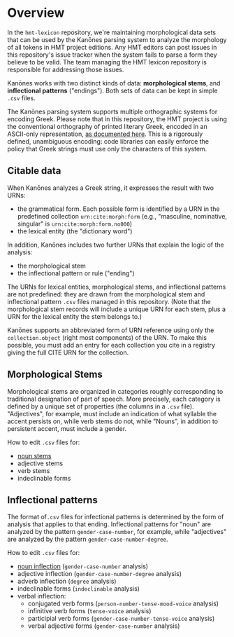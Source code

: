 # Overview

In the `hmt-lexicon` repository, we're maintaining morphological data sets that can be used by the Kanōnes parsing system to analyze the morphology of all tokens in HMT project editions.  Any HMT editors can post issues in this repository's issue tracker when the system fails to parse a form they believe to be valid.  The team managing the HMT lexicon repository is responsible for addressing those issues.

Kanōnes works with two distinct kinds of data: **morphological stems**, and **inflectional patterns** ("endings").  Both sets of data can be kept in simple `.csv` files.

The Kanōnes parsing system supports multiple orthographic systems for encoding Greek.  Please note that in this repository, the HMT project is using the  conventional orthography of printed literary Greek, encoded in an ASCII-only representation, [as documented here](http://neelsmith.github.io/greeklang/basics/specs/orthography/AsciiXlit.html).  This is a rigorously defined, unambiguous encoding: code libraries can easily enforce the policy that Greek strings must use only the characters of this system.



## Citable data

When Kanōnes analyzes a Greek string, it expresses the result with two URNs:

- the grammatical form. Each possible form is identified by a URN in the predefined collection `urn:cite:morph:form`  (e.g., "masculine, nominative, singular" is `urn:cite:morph:form.no000`)
- the lexical entity (the "dictionary word")

In addition, Kanōnes includes two further URNs that explain the logic of the analysis:

- the morphological stem  
- the inflectional pattern or rule ("ending")

The URNs for lexical entities, morphological stems, and inflectional patterns are not predefined:  they are drawn from the morphological stem and inflectional pattern `.csv` files managed in this repository.  (Note that the morphological stem records will include a unique URN for each stem, plus a URN for the lexical entity the stem belongs to.)

Kanōnes supports an abbreviated form of URN reference using only the `collection.object` (right most components) of the URN.  To make this possible, you must add an entry for each collection you cite in a registry giving the full CITE URN for the collection.

## Morphological Stems

Morphological stems are organized in categories roughly corresponding to traditional designation of part of speech.  More precisely, each category is defined by a unique set of properties (the columns in a `.csv` file).  "Adjectives", for example, must include an indication of what syllable the accent persists on, while verb stems do not, while "Nouns", in addition to persistent accent,  must include a gender.

How to edit `.csv` files for:

-  [noun stems](Noun-stems)
- adjective stems
- verb stems
- indeclinable forms

## Inflectional patterns

The format of`.csv` files for infectional patterns is determined by the form of analysis that applies to that ending.  Inflectional patterns for "noun" are analyzed by the pattern `gender-case-number`, for example, while "adjectives" are analyzed by the pattern `gender-case-number-degree`.


How to edit `.csv` files for:

- [noun inflection](Noun-inflection) (`gender-case-number` analysis)
- adjective inflection  (`gender-case-number-degree` analysis)
- adverb inflection (`degree` analysis)
- indeclinable forms (`indeclinable` analysis)
- verbal inflection:
    - conjugated verb forms (`person-number-tense-mood-voice` analysis)
    - infinitive verb forms  (`tense-voice` analysis)
    - participial verb forms  (`gender-case-number-tense-voice` analysis)
    - verbal adjective forms (`gender-case-number` analysis)
